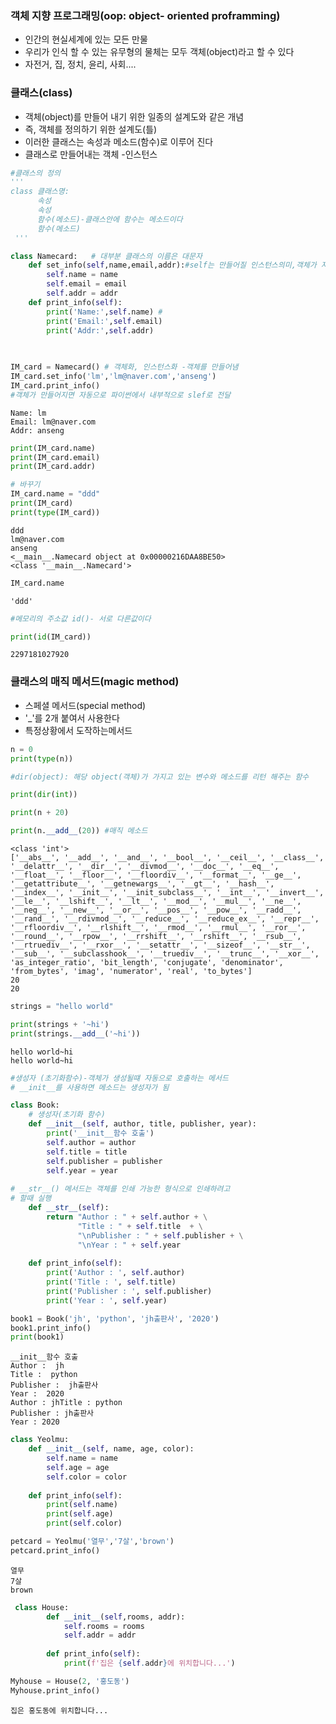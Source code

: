 ### 객체 지향 프로그래밍(oop: object- oriented proframming)
- 인간의 현실세계에 있는 모든 만물
- 우리가 인식 할 수 있는 유무형의 물체는 모두 객체(object)라고 할 수 있다
- 자전거, 집, 정치, 윤리, 사회....

### 클래스(class)
- 객체(object)를 만들어 내기 위한 일종의 설계도와 같은 개념
- 즉, 객체를 정의하기 위한 설계도(틀)
- 이러한 클래스는 속성과 메소드(함수)로 이루어 진다
- 클래스로 만들어내는 객체 -인스턴스


```python
#클래스의 정의
'''
class 클래스명:
      속성
      속성
      함수(메소드)-클래스안에 함수는 메소드이다
      함수(메소드)
 '''
```


```python
class Namecard:   # 대부분 클래스의 이름은 대문자
    def set_info(self,name,email,addr):#self는 만들어질 인스턴스의미,객체가 저장되는 공간
        self.name = name  
        self.email = email
        self.addr = addr
    def print_info(self):
        print('Name:',self.name) # 
        print('Email:',self.email)
        print('Addr:',self.addr)
    
        
```


```python
IM_card = Namecard() # 객체화, 인스턴스화 -객체를 만들어냄
IM_card.set_info('lm','lm@naver.com','anseng')
IM_card.print_info()
#객체가 만들어지면 자동으로 파이썬에서 내부적으로 slef로 전달
```

    Name: lm
    Email: lm@naver.com
    Addr: anseng
    


```python
print(IM_card.name)
print(IM_card.email)
print(IM_card.addr)

# 바꾸기
IM_card.name = "ddd"
print(IM_card)
print(type(IM_card))
```

    ddd
    lm@naver.com
    anseng
    <__main__.Namecard object at 0x00000216DAA8BE50>
    <class '__main__.Namecard'>
    


```python
IM_card.name 
```




    'ddd'




```python
#메모리의 주소값 id()- 서로 다른값이다

print(id(IM_card))
```

    2297181027920
    

### 클래스의 매직 메서드(magic method)
- 스페셜 메서드(special method)
- '_'를 2개 붙여서 사용한다
- 특정상황에서 도작하는메서드


```python
n = 0
print(type(n))

#dir(object): 해당 object(객체)가 가지고 있는 변수와 메소드를 리턴 해주는 함수

print(dir(int))

print(n + 20)

print(n.__add__(20)) #매직 메소드

```

    <class 'int'>
    ['__abs__', '__add__', '__and__', '__bool__', '__ceil__', '__class__', '__delattr__', '__dir__', '__divmod__', '__doc__', '__eq__', '__float__', '__floor__', '__floordiv__', '__format__', '__ge__', '__getattribute__', '__getnewargs__', '__gt__', '__hash__', '__index__', '__init__', '__init_subclass__', '__int__', '__invert__', '__le__', '__lshift__', '__lt__', '__mod__', '__mul__', '__ne__', '__neg__', '__new__', '__or__', '__pos__', '__pow__', '__radd__', '__rand__', '__rdivmod__', '__reduce__', '__reduce_ex__', '__repr__', '__rfloordiv__', '__rlshift__', '__rmod__', '__rmul__', '__ror__', '__round__', '__rpow__', '__rrshift__', '__rshift__', '__rsub__', '__rtruediv__', '__rxor__', '__setattr__', '__sizeof__', '__str__', '__sub__', '__subclasshook__', '__truediv__', '__trunc__', '__xor__', 'as_integer_ratio', 'bit_length', 'conjugate', 'denominator', 'from_bytes', 'imag', 'numerator', 'real', 'to_bytes']
    20
    20
    


```python
strings = "hello world"

print(strings + '~hi')
print(strings.__add__('~hi'))
```

    hello world~hi
    hello world~hi
    


```python
#생성자 (초기화함수)-객체가 생성될떄 자동으로 호출하는 메서드
# __init__를 사용하면 메소드는 생성자가 됨

class Book:
    # 생성자(초기화 함수)
    def __init__(self, author, title, publisher, year):
        print('__init__함수 호출')
        self.author = author
        self.title = title
        self.publisher = publisher
        self.year = year
        
# __str__() 메서드는 객체를 인쇄 가능한 형식으로 인쇄하려고
# 할때 실행
    def __str__(self):
        return "Author : " + self.author + \
               "Title : " + self.title  + \
               "\nPublisher : " + self.publisher + \
               "\nYear : " + self.year 
    
    def print_info(self):
        print('Author : ', self.author)
        print('Title : ', self.title)
        print('Publisher : ', self.publisher)
        print('Year : ', self.year)
```


```python
book1 = Book('jh', 'python', 'jh출판사', '2020')
book1.print_info()
print(book1)
```

    __init__함수 호출
    Author :  jh
    Title :  python
    Publisher :  jh출판사
    Year :  2020
    Author : jhTitle : python
    Publisher : jh출판사
    Year : 2020
    


```python
class Yeolmu:
    def __init__(self, name, age, color):
        self.name = name 
        self.age = age
        self.color = color
        
    def print_info(self):
        print(self.name)
        print(self.age)
        print(self.color)

```


```python
petcard = Yeolmu('열무','7살','brown')
petcard.print_info()
```

    열무
    7살
    brown
    


```python
 class House:
        def __init__(self,rooms, addr):
            self.rooms = rooms
            self.addr = addr
        
        def print_info(self):
            print(f'집은 {self.addr}에 위치합니다...')
```


```python
Myhouse = House(2, '홍도동')
Myhouse.print_info()
```

    집은 홍도동에 위치합니다...
    


```python

```
